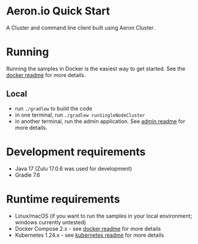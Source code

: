 # Aeron.io Quick Start

A Cluster and command line client built using Aeron Cluster.

# Running

Running the samples in Docker is the easiest way to get started. See the [docker readme](docker/readme.md) for more details.

## Local

- run `./gradlew` to build the code
- in one terminal, run `./gradlew runSingleNodeCluster`
- in another terminal, run the admin application. See [admin readme](admin/readme.md) for more details.

# Development requirements

- Java 17 (Zulu 17.0.6 was used for development)
- Gradle 7.6

# Runtime requirements

- Linux/macOS (if you want to run the samples in your local environment; windows currently untested)
- Docker Compose 2.x - see [docker readme](docker/readme.md) for more details
- Kubernetes 1.24.x  - see [kubernetes readme](kubernetes/readme.md) for more details